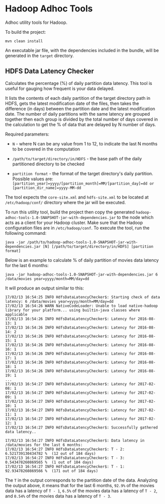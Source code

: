 # Hadoop Adhoc Tools

Adhoc utility tools for Hadoop.

To build the project:

```
mvn clean install
```

An executable jar file, with the dependencies included in the bundle, will be generated in the `target` directory.

## HDFS Data Latency Checker

Calculates the percentage (%) of daily partition data latency. This tool is useful for gauging how frequent is your data delayed.

It lists the contents of each daily partition of the target directory path in HDFS, gets the latest modification date of the files, then takes the
difference (in days) between the partition date and the latest modification date. The number of daily partitions with the same latency are grouped
together then each group is divided by the total number of days covered in the calculation to get the % of data that are delayed by N number of days.

Required parameters:

* `N` - where N can be any value from 1 to 12, to indicate the last N months to be covered in the computation

* `/path/to/target/directory/in/HDFS` - the base path of the daily partitioned directory to be checked

* `partition format` - the format of the target directory's daily partition. Possible values are: `[partition_year]=yyyy/[partition_month]=MM/[partition_day]=dd or [partition_dir_name]=yyyy-MM-dd`

The tool expects the `core-site.xml` and `hdfs-site.xml` to be located at `/etc/hadoop/conf/` directory where the jar will be executed.

To run this utility tool, build the project then copy the generated `hadoop-adhoc-tools-1.0-SNAPSHOT-jar-with-dependencies.jar` to the node which acts as a
client for your Hadoop cluster. Make sure that the Hadoop configuration files are in `/etc/hadoop/conf`. To execute the tool, run the following command:

```
java -jar /path/to/hadoop-adhoc-tools-1.0-SNAPSHOT-jar-with-dependencies.jar [N] [/path/to/target/directory/in/HDFS] [partition format]
```


Below is an example to calculate % of daily partition of movies data latency for the last 6 months:

```
java -jar hadoop-adhoc-tools-1.0-SNAPSHOT-jar-with-dependencies.jar 6 /data/movies year=yyyy/month=MM/day=dd
```

It will produce an output similar to this:

```
17/02/13 16:54:25 INFO HdfsDataLatencyChecker$: Starting check of data latency: 6 /data/movies year=yyyy/month=MM/day=dd
17/02/13 16:54:26 WARN NativeCodeLoader: Unable to load native-hadoop library for your platform... using builtin-java classes where applicable
17/02/13 16:54:26 INFO HdfsDataLatencyChecker$: Latency for 2016-08-13: 1
17/02/13 16:54:26 INFO HdfsDataLatencyChecker$: Latency for 2016-08-14: 2
17/02/13 16:54:26 INFO HdfsDataLatencyChecker$: Latency for 2016-08-15: 1
17/02/13 16:54:26 INFO HdfsDataLatencyChecker$: Latency for 2016-08-16: 1
17/02/13 16:54:26 INFO HdfsDataLatencyChecker$: Latency for 2016-08-17: 1
17/02/13 16:54:26 INFO HdfsDataLatencyChecker$: Latency for 2016-08-18: 1
17/02/13 16:54:26 INFO HdfsDataLatencyChecker$: Latency for 2016-08-19: 1
...
17/02/13 16:54:27 INFO HdfsDataLatencyChecker$: Latency for 2017-02-08: 1
17/02/13 16:54:27 INFO HdfsDataLatencyChecker$: Latency for 2017-02-09: 1
17/02/13 16:54:27 INFO HdfsDataLatencyChecker$: Latency for 2017-02-10: 1
17/02/13 16:54:27 INFO HdfsDataLatencyChecker$: Latency for 2017-02-11: 1
17/02/13 16:54:27 INFO HdfsDataLatencyChecker$: Latency for 2017-02-12: 1
17/02/13 16:54:27 INFO HdfsDataLatencyChecker$: Successfully gathered data latency..

17/02/13 16:54:27 INFO HdfsDataLatencyChecker$: Data latency in /data/movies for the last 6 months:
17/02/13 16:54:27 INFO HdfsDataLatencyChecker$: T - 2: 6.521739130434782 %  (12 out of 184 days)
17/02/13 16:54:27 INFO HdfsDataLatencyChecker$: T - 3: 0.543478260869565 %  (1 out of 184 days)
17/02/13 16:54:27 INFO HdfsDataLatencyChecker$: T - 1: 92.93478260869566 %  (171 out of 184 days)
```

The `T` in the output corresponds to the partition date of the data. Analyzing the output above, it means that for the last 6 months, `92.9%` of the movies data has a latency of `T - 1`, `6.5%` of the movies data has a latency of `T - 2`, and `0.54%` of the movies data has a latency of `T - 3`.